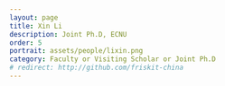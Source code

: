 ```yaml
---
layout: page
title: Xin Li
description: Joint Ph.D, ECNU
order: 5
portrait: assets/people/lixin.png
category: Faculty or Visiting Scholar or Joint Ph.D
# redirect: http://github.com/friskit-china
---
```

